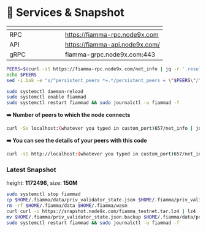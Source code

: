 # 🥦 Services & Snapshot

<table data-header-hidden><thead><tr><th width="129"></th><th></th></tr></thead><tbody><tr><td>RPC</td><td><a href="https://fiamma-rpc.node9x.com/">https://fiamma-rpc.node9x.com</a></td></tr><tr><td>API</td><td><a href="https://fiamma-api.node9x.com/">https://fiamma-api.node9x.com/</a></td></tr><tr><td>gRPC</td><td>fiamma-grpc.node9x.com:443</td></tr></tbody></table>

```bash
PEERS=$(curl -sS https://fiamma-rpc.node9x.com/net_info | jq -r '.result.peers[] | "\(.node_info.id)@\(.remote_ip):\(.node_info.listen_addr)"' | awk -F ':' '{print $1":"$(NF)}' | paste -sd, -)
echo $PEERS
sed -i.bak -e "s/^persistent_peers *=.*/persistent_peers = \"$PEERS\"/" $HOME/.fiamma/config/config.toml
```

```bash
sudo systemctl daemon-reload
sudo systemctl enable fiammad
sudo systemctl restart fiammad && sudo journalctl -u fiammad -f
```

**➡️ Number of peers to which the node connects**

```bash
curl -Ss localhost:(whatever you typed in custom_port)657/net_info | jq .result.n_peers
```

**➡️ You can see the details of your peers with this code**

```bash
curl -sS http://localhost:(whatever you typed in custom_port)657/net_info | jq -r '.result.peers[] | "\(.node_info.id)@\(.remote_ip):\(.node_info.listen_addr)"' | awk -F ':' '{print $1":"$(NF)}'
```

### Latest Snapshot
height: **1172496**, size: **150M**
```bash
sudo systemctl stop fiammad
cp $HOME/.fiamma/data/priv_validator_state.json $HOME/.fiamma/priv_validator_state.json.backup
rm -rf $HOME/.fiamma/data $HOME/.fiamma/wasm
curl curl -i https://snapshot.node9x.com/fiamma_testnet.tar.lz4 | lz4 -dc - | tar -xf - -C $HOME/.fiamma
mv $HOME/.fiamma/priv_validator_state.json.backup $HOME/.fiamma/data/priv_validator_state.json
sudo systemctl restart fiammad && sudo journalctl -u fiammad -f
```
